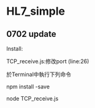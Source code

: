 # HL7_simple
## 0702 update

Install: 

TCP_receive.js:修改port (line:26)

於Terminal中執行下列命令

npm install -save

node TCP_receive.js
